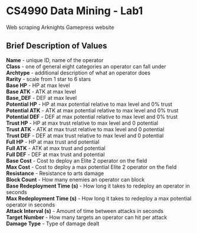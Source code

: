 # CS4990 Data Mining - Lab1
 Web scraping Arknights Gamepress website

## Brief Description of Values
**Name** - unique ID, name of the operator\
**Class** - one of general eight categories an operator can fall under\
**Archtype** - additional description of what an operator does\
**Rarity** - scale from 1 star to 6 stars\
**Base HP** - HP at max level\
**Base ATK** - ATK at max level\
**Base_DEF** - DEF at max level\
**Potential HP** - HP at max potential relative to max level and 0% trust\
**Potential ATK** - ATK at max potential relative to max level and 0% trust\
**Potential DEF** - DEF at max potential relative to max level and 0% trust\
**Trust HP** - HP at max trust relative to max level and 0 potential\
**Trust ATK** - ATK at max trust relative to max level and 0 potential\
**Trust DEF** - DEF at max trust relative to max level and 0 potential\
**Full HP** - HP at max trust and potential\
**Full ATK** - ATK at max trust and potential\
**Full DEF** - DEF at max trust and potential\
**Base Cost** - Cost to deploy an Elite 2 operator on the field\
**Max Cost** - Cost to deploy a max potential Elite 2 operator on the field\
**Resistance** - Resistance to arts damage\
**Block Count** - How many enemies an operator can block\
**Base Redeployment Time (s)** - How long it takes to redeploy an operator in seconds\
**Max Redeployment Time (s)** - How long it takes to redeploy a max potential operator in seconds\
**Attack Interval (s)** - Amount of time between attacks in seconds\
**Target Number** - How many targets an operator can hit per attack\
**Damage Type** - Type of damage dealt
